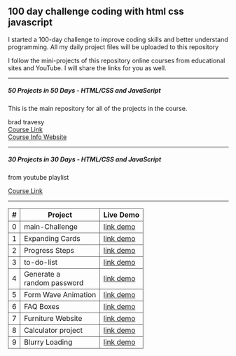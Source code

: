  <h2>100 day challenge coding with html css javascript</h2>
    <p>
      I started a 100-day challenge to improve coding skills and better
      understand programming. All my daily project files will be uploaded to
      this repository
    </p>
    <p>
      I follow the mini-projects of this repository online courses from
      educational sites and YouTube. I will share the links for you as well.
    </p>
    <hr />
    <h5>50 Projects in 50 Days - HTML/CSS and JavaScript</h5>
    <p>This is the main repository for all of the projects in the course.</p>
    <span>brad travesy</span><br />
    <a
      href="https://www.udemy.com/course/50-projects-50-days/?couponCode=GENAISALE24"
      >Course Link</a
    >
    <br />
    <a href="https://50projects50days.com/">Course Info Website</a>
    <hr />
    <h5>30 Projects in 30 Days - HTML/CSS and JavaScript</h5>
    <p>from youtube playlist</p>
    <a
      href="https://www.youtube.com/playlist?list=PLjwm_8O3suyOgDS_Z8AWbbq3zpCmR-WE9"
      >Course Link</a
    >
    <hr />
    <table>
      <tr>
        <th style="border: 1px solid #555">#</th>
        <th style="border: 1px solid #555">Project</th>
        <th style="border: 1px solid #555">Live Demo</th>
      </tr>
      <tr>
        <td style="border: 1px solid #555">0</td>
        <td style="border: 1px solid #555">main-Challenge</td>
        <td style="border: 1px solid #555">
          <a href="https://my-100-day-chalenge.vercel.app/">link demo</a>
        </td>
      </tr>
      <tr>
        <td style="border: 1px solid #555">1</td>
        <td style="border: 1px solid #555">Expanding Cards</td>
        <td style="border: 1px solid #555">
          <a href="https://imsrdev-expanding-cards.vercel.app/">link demo</a>
        </td>
      </tr>
      <tr>
        <td style="border: 1px solid #555">2</td>
        <td style="border: 1px solid #555">Progress Steps</td>
        <td style="border: 1px solid #555">
          <a href="https://imsrdev-progress-steps.vercel.app/">link demo</a>
        </td>
      </tr>
      <tr>
        <td style="border: 1px solid #555">3</td>
        <td style="border: 1px solid #555">to-do-list</td>
        <td style="border: 1px solid #555">
          <a href="https://imsrdev-to-do-list.vercel.app/">link demo</a>
        </td>
      </tr>
      <tr>
        <td style="border: 1px solid #555">4</td>
        <td style="border: 1px solid #555">
          Generate a <br />
          random password
        </td>
        <td style="border: 1px solid #555">
          <a href="https://imsrdev-i-generate-a-random-password.vercel.app/"
            >link demo</a
          >
        </td>
      </tr>
      <tr>
        <td style="border: 1px solid #555">5</td>
        <td style="border: 1px solid #555">Form Wave Animation</td>
        <td style="border: 1px solid #555">
          <a href="https://imsrdev-form-wave-animation.vercel.app/"
            >link demo</a
          >
        </td>
      </tr>
      <tr>
        <td style="border: 1px solid #555">6</td>
        <td style="border: 1px solid #555">FAQ Boxes</td>
        <td style="border: 1px solid #555">
          <a href="https://imsrdev-faq-boxes.vercel.app/">link demo</a>
        </td>
      </tr>
     <tr>
        <td style="border: 1px solid #555">7</td>
        <td style="border: 1px solid #555">Furniture Website</td>
        <td style="border: 1px solid #555">
          <a href="https://imsrdev-furniture-website.vercel.app/">link demo</a>
        </td>
      </tr>
      <tr>
        <td style="border: 1px solid #555">8</td>
        <td style="border: 1px solid #555">Calculator project</td>
        <td style="border: 1px solid #555">
          <a href="https://imsrdev-calculator-project.vercel.app/">link demo</a>
        </td>
      </tr>
       <tr>
        <td style="border: 1px solid #555">9</td>
        <td style="border: 1px solid #555">Blurry Loading</td>
        <td style="border: 1px solid #555">
          <a href="https://imdrdev-blurry-loading.vercel.app/">link demo</a>
        </td>
      </tr>
    </table>
